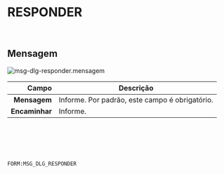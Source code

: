 # RESPONDER
<br>

## Mensagem
![msg-dlg-responder.mensagem](https://raw.githubusercontent.com/netforcews/docs-siscom/master/geral/imagens/msg-dlg-responder.mensagem.png)

Campo | Descrição
--:|---
**Mensagem** | Informe. Por padrão, este campo é obrigatório.
**Encaminhar** | Informe.
<br>
<br>
<br>
<br>

```FORM:MSG_DLG_RESPONDER```
